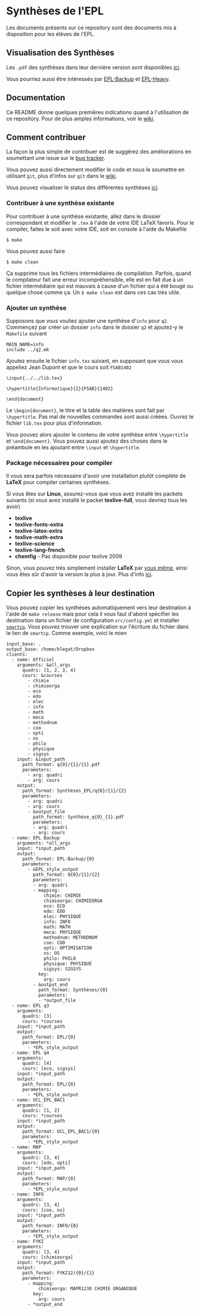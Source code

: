 # Synthèses de l'EPL
Les documents présents sur ce repository sont des documents
mis à disposition pour les élèves de l'EPL.

## Visualisation des Synthèses
Les `.pdf` des synthèses dans leur dernière version sont disponibles
[ici](https://www.dropbox.com/sh/mglnckwio1ug5x0/BgESQh2X2a).

Vous pourriez aussi être intéressés par
[EPL-Backup](https://www.dropbox.com/sh/5a1dfg8e17bbgkw/bgVWq1icjf)
et
[EPL-Heavy](https://www.dropbox.com/sh/tn2r9y2m4d4o03m/AzfvTnqwv5).

## Documentation
Ce README donne quelques premières indications
quand à l'utilisation de ce repository.
Pour de plus amples informations,
voir le [wiki](https://github.com/Gp2mv3/Syntheses/wiki).

## Comment contribuer
La façon la plus simple de contribuer est de suggérez des améliorations
en soumettant une issue sur le
[bug tracker](https://github.com/Gp2mv3/Syntheses/issues).

Vous pouvez aussi directement modifier le code et nous le soumettre
en utilisant `git`,
plus d'infos sur `git` dans le
[wiki](https://github.com/Gp2mv3/Syntheses/wiki).

Vous pouvez visualiser le status des différentes synthèses
[ici](https://github.com/Gp2mv3/Syntheses/wiki/Status).

### Contribuer à une synthèse existante
Pour contribuer à une synthèse existante,
allez dans le dossier correspondant et modifier le `.tex` à l'aide
de votre IDE LaTeX favoris.
Pour le compiler,
faites le soit avec votre IDE, soit en console à l'aide du Makefile

    $ make
Vous pouvez aussi faire

	$ make clean
Ça supprime tous les fichiers intermédiaires de compilation.
Parfois, quand le compilateur fait une erreur incompréhensible,
elle est en fait due à un fichier intermédiaire qui est mauvais
à cause d'un fichier qui a été bougé ou quelque chose comme ça.
Un `$ make clean` est dans ces cas très utile.

### Ajouter un synthèse
Supposons que vous vouliez ajouter une synthèse d'`info`
pour `q2`.
Commençez par créer un dossier `info` dans le dossier `q2` et
ajoutez-y le `Makefile` suivant

    MAIN_NAME=info
    include ../q2.mk
Ajoutez ensuite le fichier `info.tex` suivant,
en supposant que vous vous appeliez Jean Dupont et que le cours
soit `FSAB1402`

    \input{../../lib.tex}

    \hypertitle{Informatique}{2}{FSAB}{1402}

    \end{document}
Le `\begin{document}`, le titre et la table des matières
sont fait par `\hypertitle`.
Pas mal de nouvelles commandes sont aussi créées.
Ouvrez le fichier `lib.tex` pour plus d'information.

Vous pouvez alors ajouter le contenu de votre synthèse entre
`\hypertitle` et `\end{document}`.
Vous pouvez aussi ajoutez des choses dans le préambule en les
ajoutant entre `\input` et `\hypertitle`.

### Package nécessaires pour compiler
Il vous sera parfois nécessaire d'avoir une installation plutôt complète de
**LaTeX** pour compiler certaines synthèses.

Si vous êtes sur **Linux**,
assurez-vous que vous avez installé les packets suivants
(si vous avez installé le packet **texlive-full**, vous devriez tous les avoir)

* **texlive**
* **texlive-fonts-extra**
* **texlive-latex-extra**
* **texlive-math-extra**
* **texlive-science**
* **texlive-lang-french**
* **chemfig** - Pas disponible pour texlive 2009

Sinon, vous pouvez très simplement installer **LaTeX** par
[vous même](http://tug.org/texlive/acquire-netinstall.html),
ainsi vous êtes sûr d'avoir la version la plus à jour.
Plus d'info
[ici](http://tex.stackexchange.com/questions/1092/how-to-install-vanilla-texlive-on-debian-or-ubuntu/39162#39162).

## Copier les synthèses à leur destination
Vous pouvez copier les synthèses automatiquement vers leur destination à l'aide de `make release` mais pour cela il vous faut d'abord spécifier les destination dans un fichier de configuration `src/config.yml` et installer
[`smartcp`](https://github.com/blegat/smartcp).
Vous pouvez trouver une explication sur l'écriture du fichier dans le lien de `smartcp`.
Comme exemple, voici le mien

    input_base: .
    output_base: /home/blegat/Dropbox
    clients:
      - name: Officiel
        arguments: &all_args
          quadri: [1, 2, 3, 4]
          cours: &courses
            - chimie
            - chimieorga
            - eco
            - edo
            - elec
            - info
            - math
            - meca
            - methodnum
            - coo
            - opti
            - os
            - philo
            - physique
            - sigsys
        input: &input_path
          path_format: q{0}/{1}/{1}.pdf
          parameters:
            - arg: quadri
            - arg: cours
        output:
          path_format: Synthèses_EPL/q{0}/{1}/{2}
          parameters:
            - arg: quadri
            - arg: cours
            - &output_file
              path_format: Synthèse_q{0}_{1}.pdf
              parameters:
              - arg: quadri
              - arg: cours
      - name: EPL Backup
        arguments: *all_args
        input: *input_path
        output:
          path_format: EPL-Backup/{0}
          parameters:
            - &EPL_style_output
              path_format: Q{0}/{1}/{2}
              parameters:
              - arg: quadri
              - mapping:
                  chimie: CHIMIE
                  chimieorga: CHIMIEORGA
                  eco: ECO
                  edo: EDO
                  elec: PHYSIQUE
                  info: INFO
                  math: MATH
                  meca: PHYSIQUE
                  methodnum: METHODNUM
                  coo: COO
                  opti: OPTIMISATION
                  os: OS
                  philo: PHILO
                  physique: PHYSIQUE
                  sigsys: SIGSYS
                key:
                  arg: cours
              - &output_end
                path_format: Synthèses/{0}
                parameters:
                - *output_file
      - name: EPL q3
        arguments:
          quadri: [3]
          cours: *courses
        input: *input_path
        output:
          path_format: EPL/{0}
          parameters:
            - *EPL_style_output
      - name: EPL q4
        arguments:
          quadri: [4]
          cours: [eco, sigsys]
        input: *input_path
        output:
          path_format: EPL/{0}
          parameters:
            - *EPL_style_output
      - name: UCL_EPL_BAC1
        arguments:
          quadri: [1, 2]
          cours: *courses
        input: *input_path
        output:
          path_format: UCL_EPL_BAC1/{0}
          parameters:
            - *EPL_style_output
      - name: MAP
        arguments:
          quadri: [3, 4]
          cours: [edo, opti]
        input: *input_path
        output:
          path_format: MAP/{0}
          parameters:
            - *EPL_style_output
      - name: INFO
        arguments:
          quadri: [3, 4]
          cours: [coo, os]
        input: *input_path
        output:
          path_format: INFO/{0}
          parameters:
            - *EPL_style_output
      - name: FYKI
        arguments:
          quadri: [3, 4]
          cours: [chimieorga]
        input: *input_path
        output:
          path_format: FYKI12/{0}/{1}
          parameters:
            - mapping:
                chimieorga: MAPR1230 CHIMIE ORGANIQUE
              key:
                arg: cours
            - *output_end
